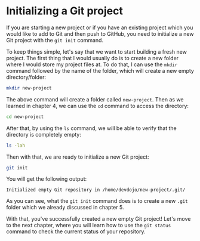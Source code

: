 # Initializing a Git project

If you are starting a new project or if you have an existing project which you would like to add to Git and then push to GitHub, you need to initialize a new Git project with the `git init` command.

To keep things simple, let's say that we want to start building a fresh new project. The first thing that I would usually do is to create a new folder where I would store my project files at. To do that, I can use the `mkdir` command followed by the name of the folder, which will create a new empty directory/folder:

```bash
mkdir new-project
```

The above command will create a folder called `new-project`. Then as we learned in chapter 4, we can use the `cd` command to access the directory:

```bash
cd new-project
```

After that, by using the `ls` command, we will be able to verify that the directory is completely empty:

```bash
ls -lah
```

Then with that, we are ready to initialize a new Git project:

```bash
git init
```

You will get the following output:

```
Initialized empty Git repository in /home/devdojo/new-project/.git/
```

As you can see, what the `git init` command does is to create a new `.git` folder which we already discussed in chapter 5.

With that, you've successfully created a new empty Git project! Let's move to the next chapter, where you will learn how to use the `git status` command to check the current status of your repository.